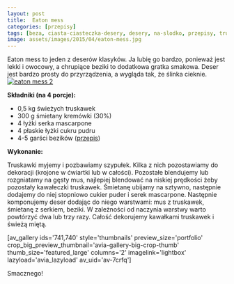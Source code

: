 ```yaml
---
layout: post
title:  Eaton mess
categories: [przepisy]
tags: [beza, ciasta-ciasteczka-desery, desery, na-slodko, przepisy, truskawki]
image: assets/images/2015/04/eaton-mess.jpg
---
```

Eaton mess to jeden z deserów klasyków. Ja lubię go bardzo, ponieważ jest lekki i owocowy, a chrupiące beziki to dodatkowa gratka smakowa. Deser jest bardzo prosty do przyrządzenia, a wygląda tak, że ślinka cieknie.
[![eaton mess 2](http://kobieta-ze-smakiem.pl/wp-content/uploads/2015/04/eaton-mess-21-222x300.jpg)](http://kobieta-ze-smakiem.pl/wp-content/uploads/2015/04/eaton-mess-21.jpg)



**Składniki (na 4 porcje):**
* 0,5 kg świeżych truskawek
* 300 g śmietany kremówki (30%)
* 4 łyżki serka mascarpone
* 4 płaskie łyżki cukru pudru
* 4-5 garści bezików ([przepis](https://kobietazesmakiem.pl/beziki/ "przepis"))


**Wykonanie:**

Truskawki myjemy i pozbawiamy szypułek. Kilka z nich pozostawiamy do dekoracji (krojone w ćwiartki lub w całości). Pozostałe blendujemy lub rozgniatamy na gęsty mus, najlepiej blendować na niskiej prędkości żeby pozostały kawałeczki truskawek. Śmietanę ubijamy na sztywno, następnie dodajemy do niej stopniowo cukier puder i serek mascarpone. Następnie komponujemy deser dodając do niego warstwami: mus z truskawek, śmietanę z serkiem, beziki. W zależności od naczynia warstwy warto powtórzyć dwa lub trzy razy. Całość dekorujemy kawałkami truskawek i świeżą miętą.

[av\_gallery ids='741,740' style='thumbnails' preview\_size='portfolio' crop\_big\_preview\_thumbnail='avia-gallery-big-crop-thumb' thumb\_size='featured\_large' columns='2' imagelink='lightbox' lazyload='avia\_lazyload' av\_uid='av-7crfq']

Smacznego!
    